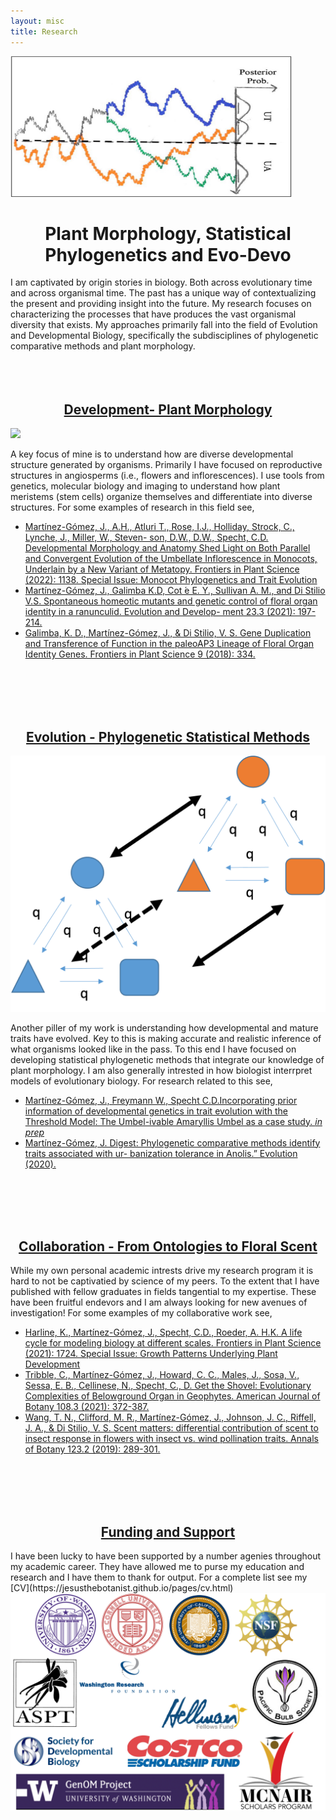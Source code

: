 ```yaml
---
layout: misc
title: Research
---
```



<img src="/assets/img/ThresholdModel.jpg" width="450" height="225">

<h1 style="text-align: center;">
  Plant Morphology, Statistical Phylogenetics and Evo-Devo 
</h1>

I am captivated by origin stories in biology. Both across evolutionary time and across organismal time. The past has a unique way of contextualizing the present and providing insight into the future. My research focuses on characterizing the processes that have produces the vast organismal diversity that exists. My approaches primarily fall into the field of Evolution and Developmental Biology, specifically the subdisciplines of phylogenetic comparative methods and plant morphology. 
<br>
<br>
<br>
<br>
<h2 style="text-align: center;">
  <ins>
  Development- Plant Morphology 
  </ins>
</h2>
<img src="/assets/img/EpiIllumination.png">

A key focus of mine is to understand how are diverse developmental structure generated by organisms. Primarily I have focused on reproductive structures in angiosperms (i.e., flowers and inflorescences). I use tools from genetics, molecular biology and imaging to understand how plant meristems (stem cells) organize themselves and differentiate into diverse structures. For some examples of research in this field see,

* [Martínez-Gómez, J., A.H., Atluri T., Rose, I.J., Holliday, Strock, C., Lynche, J., Miller, W., Steven-
son, D.W., D.W., Specht, C.D. Developmental Morphology and Anatomy Shed Light on Both Parallel
and Convergent Evolution of the Umbellate Inflorescence in Monocots, Underlain by a New Variant
of Metatopy. Frontiers in Plant Science (2022): 1138. Special Issue: Monocot Phylogenetics and Trait
Evolution](https://www.frontiersin.org/articles/10.3389/fpls.2022.873505/full)
* [Martínez-Gómez, J., Galimba K.D, Cot ́e E. Y., Sullivan A. M., and Di Stilio V.S. Spontaneous
homeotic mutants and genetic control of floral organ identity in a ranunculid. Evolution and Develop-
ment 23.3 (2021): 197-214.](https://onlinelibrary.wiley.com/doi/abs/10.1111/ede.12357)
* [Galimba, K. D., Martínez-Gómez, J., & Di Stilio, V. S. Gene Duplication and Transference of
Function in the paleoAP3 Lineage of Floral Organ Identity Genes. Frontiers in Plant Science 9 (2018):
334.](https://www.frontiersin.org/articles/10.3389/fpls.2018.00334/full)
<br>
<br>
<br>
<br>

<h2 style="text-align: center;">
  <ins>
  Evolution - Phylogenetic Statistical Methods 
  </ins>
</h2>
<img src="/assets/img/HiddenCTMM.png">

Another piller of my work is understanding how developmental and mature traits have evolved. Key to this is making accurate and realistic inference of what organisms looked like in the pass. To this end I have focused on developing statistical phylogenetic methods that integrate our knowledge of plant morphology. I am also generally intrested in how biologist interrpret models of evolutionary biology. For research related to this see, 

*  [Martínez-Gómez, J., Freymann W., Specht C.D.Incorporating prior information of developmental
genetics in trait evolution with the Threshold Model: The Umbel-ivable Amaryllis Umbel as a case
study. *in prep*](https://jesusthebotanist.github.io/media/Evolution2019.html)
* [Martínez-Gómez, J. Digest: Phylogenetic comparative methods identify traits associated with ur-
banization tolerance in Anolis.” Evolution (2020).](https://onlinelibrary.wiley.com/doi/full/10.1111/evo.14002)
<br>
<br>
<br>
<br>

<h2 style="text-align: center;">
  <ins>
    Collaboration - From Ontologies to Floral Scent 
  </ins>
</h2>
While my own personal academic intrests drive my research program it is hard to not be captivatied by science of my peers. To the extent that I have published with fellow graduates in fields tangential to my expertise. These have been fruitful endevors and I am always looking for new avenues of investigation! For some examples of my collaborative work see,

* [Harline, K., Martínez-Gómez, J., Specht, C.D., Roeder, A. H.K. A life cycle for modeling biology
at different scales. Frontiers in Plant Science (2021): 1724. Special Issue: Growth Patterns Underlying
Plant Development](https://www.frontiersin.org/articles/10.3389/fpls.2021.710590/full)
* [Tribble, C., Martínez-Gómez, J., Howard, C. C., Males, J., Sosa, V., Sessa, E. B., Cellinese,
N., Specht, C., D. Get the Shovel: Evolutionary Complexities of Belowground Organ in Geophytes.
American Journal of Botany 108.3 (2021): 372-387.](https://bsapubs.onlinelibrary.wiley.com/doi/full/10.1002/ajb2.1623)
* [Wang, T. N., Clifford, M. R., Martínez-Gómez, J., Johnson, J. C., Riffell, J. A., & Di Stilio, V.
S. Scent matters: differential contribution of scent to insect response in flowers with insect vs. wind
pollination traits. Annals of Botany 123.2 (2019): 289-301.](https://academic.oup.com/aob/article/123/2/289/5056502?login=true)
<br>
<br>
<br>
<br>

<h2 style="text-align: center;">
  <ins>
   Funding and Support
  </ins>
</h2>
I have been lucky to have been supported by a number agenies throughout my academic career. They have allowed me to purse my education and research and I have them to thank for output. For a complete list see my [CV](https://jesusthebotanist.github.io/pages/cv.html)

<img src="/assets/img/Funding.png">
